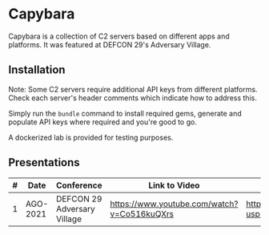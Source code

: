 # Capybara

Capybara is a collection of C2 servers based on different apps and platforms. It was featured at DEFCON 29's Adversary Village.

## Installation

Note: Some C2 servers require additional API keys from different platforms. Check each server's header comments which indicate how to address this.

Simply run the `bundle` command to install required gems, generate and populate API keys where required and you're good to go. 

A dockerized lab is provided for testing purposes.

## Presentations
|#| Date | Conference |  Link to Video | Link to Slides |
|---|---|---|---|---|
|1|AGO-2021|DEFCON 29 Adversary Village| https://www.youtube.com/watch?v=Co516kuQXrs | https://docs.google.com/presentation/d/13rn2RU52tO17crnPSCJ9ZztOlEH1J8des8lzDjmsBxU/edit?usp=sharing |
